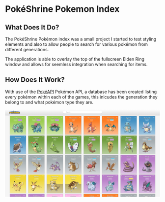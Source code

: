 # PokéShrine Pokemon Index

## What Does It Do?

The PokéShrine Pokémon index was a small project I started to test styling elements and also to allow people to search for various pokémon from different generations.

The application is able to overlay the top of the fullscreen Elden Ring window and allows for seemless integration when searching for items.

## How Does It Work?

With use of the [PokéAPI](https://pokeapi.co/) Pokémon API, a database has been created listing every pokémon within each of the games, this inlcudes the generation they belong to and what pokémon type they are.

![alt text](preview.png)
